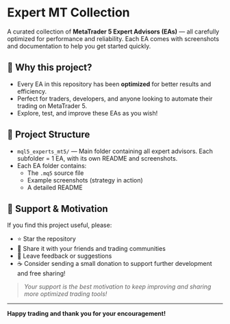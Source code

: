 # Expert MT Collection

A curated collection of **MetaTrader 5 Expert Advisors (EAs)** — all carefully optimized for performance and reliability. Each EA comes with screenshots and documentation to help you get started quickly.

## 🚀 Why this project?
- Every EA in this repository has been **optimized** for better results and efficiency.
- Perfect for traders, developers, and anyone looking to automate their trading on MetaTrader 5.
- Explore, test, and improve these EAs as you wish!

## 📂 Project Structure
- `mql5_experts_mt5/` — Main folder containing all expert advisors. Each subfolder = 1 EA, with its own README and screenshots.
- Each EA folder contains:
  - The `.mq5` source file
  - Example screenshots (strategy in action)
  - A detailed README

## 🙏 Support & Motivation
If you find this project useful, please:
- ⭐ Star the repository
- 📢 Share it with your friends and trading communities
- 💬 Leave feedback or suggestions
- ☕ Consider sending a small donation to support further development and free sharing!

> *Your support is the best motivation to keep improving and sharing more optimized trading tools!*

---

**Happy trading and thank you for your encouragement!** 